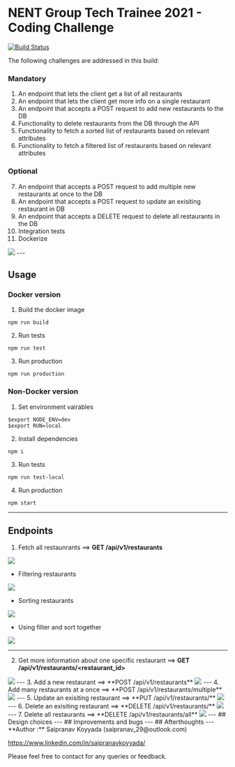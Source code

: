 # NENT Group Tech Trainee 2021 - Coding Challenge
[![Build Status](https://travis-ci.com/SaipranavK/NE-rest-back.svg?token=yuqgzcJWYEqqx9oxnxVc&branch=dockerize)](https://travis-ci.com/SaipranavK/NE-rest-back)

The following challenges are addressed in this build:

### Mandatory
1. An endpoint that lets the client get a list of all restaurants
2. An endpoint that lets the client get more info on a single restaurant
3. An endpoint that accepts a POST request to add new restaurants to the DB
4. Functionality to delete restaurants from the DB through the API
5. Functionality to fetch a sorted list of restaurants based on relevant attributes
6. Functionality to fetch a filtered list of restaurants based on relevant attributes

### Optional
7. An endpoint that accepts a POST request to add multiple new restaurants at once to the DB
8. An endpoint that accepts a POST request to update an exisiting restaurant in DB
9. An endpoint that accepts a DELETE request to delete all restaurants in the DB
10. Integration tests 
11. Dockerize

<img src="./assets/images/dir_tree.png">
---

## Usage
### Docker version
1. Build the docker image
```
npm run build
```
2. Run tests
```
npm run test
```
3. Run production
```
npm run production
```
### Non-Docker version 
1. Set environment vairables
```
$export NODE_ENV=dev
$export RUN=local
```
2. Install dependencies
```
npm i
```
3. Run tests
```
npm run test-local
```
4. Run production
```
npm start
```

---
## Endpoints
1. Fetch all restaunrants ==> **GET /api/v1/restaurants** 

<img src="./assets/images/fetch_no_params.png">

- Filtering restaurants

<img src="./assets/images/fetch_filtered.png">

- Sorting restaurants

<img src="./assets/images/fetch_sorted.png">

- Using filter and sort together

<img src="./assets/images/fetch_sorted_filtered.png">

---
2. Get more information about one specific restaurant ==> **GET /api/v1/restaurants/<restaurant_id>**
<img src="./assets/images/fetch_specific.png">
---
3. Add a new restaurant ==> **POST /api/v1/restaurants**
<img src="./assets/images/add_1.png">
---
4. Add many restaurants at a once ==> **POST /api/v1/restaurants/multiple**
<img src="./assets/images/add_many.png">
---
5. Update an exisiting restaurant ==> **PUT /api/v1/restaurants/<restaurant_id>**
<img src="./assets/images/update.png">
---
6. Delete an exisiting restaurant ==> **DELETE /api/v1/restaurants/<restaurant_id>**
<img src="./assets/images/delete_1.png">
---
7. Delete all restaurants ==> **DELETE /api/v1/restaurants/all**
<img src="./assets/images/delete_all.png">
---
## Design choices
---
## Improvements and bugs
---
## Afterthoughts 
---
**Author :** Saipranav Koyyada (saipranav_29@outlook.com)

https://www.linkedin.com/in/saipranavkoyyada/ 

Please feel free to contact for any queries or feedback.


